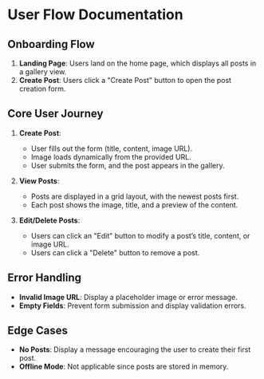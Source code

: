 # User Flow Documentation

## Onboarding Flow

1. **Landing Page**: Users land on the home page, which displays all posts in a gallery view.
2. **Create Post**: Users click a "Create Post" button to open the post creation form.

## Core User Journey

1. **Create Post**:

   - User fills out the form (title, content, image URL).
   - Image loads dynamically from the provided URL.
   - User submits the form, and the post appears in the gallery.

2. **View Posts**:

   - Posts are displayed in a grid layout, with the newest posts first.
   - Each post shows the image, title, and a preview of the content.

3. **Edit/Delete Posts**:
   - Users can click an "Edit" button to modify a post’s title, content, or image URL.
   - Users can click a "Delete" button to remove a post.

## Error Handling

- **Invalid Image URL**: Display a placeholder image or error message.
- **Empty Fields**: Prevent form submission and display validation errors.

## Edge Cases

- **No Posts**: Display a message encouraging the user to create their first post.
- **Offline Mode**: Not applicable since posts are stored in memory.
